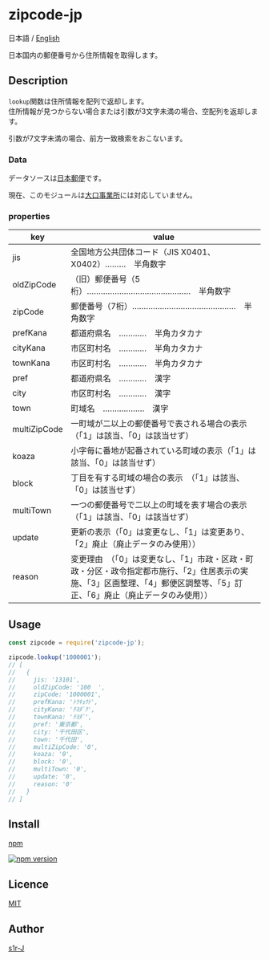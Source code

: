 zipcode-jp
==

日本語 / [English](./README_en.md)

日本国内の郵便番号から住所情報を取得します。

## Description

`lookup`関数は住所情報を配列で返却します。  
住所情報が見つからない場合または引数が3文字未満の場合、空配列を返却します。

引数が7文字未満の場合、前方一致検索をおこないます。

### Data

データソースは[日本郵便](https://www.post.japanpost.jp/zipcode/dl/readme.html)です。

現在、このモジュールは[大口事業所](https://www.post.japanpost.jp/zipcode/dl/jigyosyo/index-zip.html)には対応していません。

### properties

| key | value |
| ---- | ---- |
| jis | 全国地方公共団体コード（JIS X0401、X0402）………　半角数字 |
| oldZipCode | （旧）郵便番号（5桁）………………………………………　半角数字 |
| zipCode | 郵便番号（7桁）………………………………………　半角数字 |
| prefKana | 都道府県名　…………　半角カタカナ |
| cityKana | 市区町村名　…………　半角カタカナ |
| townKana | 市区町村名　…………　半角カタカナ |
| pref | 都道府県名　…………　漢字 |
| city | 市区町村名　…………　漢字 |
| town | 町域名　………………　漢字 |
| multiZipCode | 一町域が二以上の郵便番号で表される場合の表示（「1」は該当、「0」は該当せず） |
| koaza | 小字毎に番地が起番されている町域の表示（「1」は該当、「0」は該当せず） |
| block | 丁目を有する町域の場合の表示　（「1」は該当、「0」は該当せず） |
| multiTown | 一つの郵便番号で二以上の町域を表す場合の表示（「1」は該当、「0」は該当せず） |
| update | 更新の表示（「0」は変更なし、「1」は変更あり、「2」廃止（廃止データのみ使用）） |
| reason | 変更理由　（「0」は変更なし、「1」市政・区政・町政・分区・政令指定都市施行、「2」住居表示の実施、「3」区画整理、「4」郵便区調整等、「5」訂正、「6」廃止（廃止データのみ使用）） |

## Usage

```js
const zipcode = require('zipcode-jp');

zipcode.lookup('1000001');
// [
//   {
//     jis: '13101',
//     oldZipCode: '100  ',
//     zipCode: '1000001',
//     prefKana: 'ﾄｳｷｮｳﾄ',
//     cityKana: 'ﾁﾖﾀﾞｸ',
//     townKana: 'ﾁﾖﾀﾞ',
//     pref: '東京都',
//     city: '千代田区',
//     town: '千代田',
//     multiZipCode: '0',
//     koaza: '0',
//     block: '0',
//     multiTown: '0',
//     update: '0',
//     reason: '0'
//   }
// ]

```

## Install

[npm](https://www.npmjs.com/package/@s1r-j/zipcode-jp)

[![npm version](https://badge.fury.io/js/%40s1r-j%2Fzipcode-jp.svg)](https://badge.fury.io/js/%40s1r-j%2Fzipcode-jp)

## Licence

[MIT](https://opensource.org/licenses/mit-license.php)  

## Author

[s1r-J](https://github.com/s1r-J)
